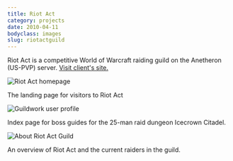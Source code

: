 ```yaml
---
title: Riot Act
category: projects
date: 2010-04-11
bodyclass: images
slug: riotactguild
---
```


Riot Act is a competitive World of Warcraft raiding guild on the Anetheron (US-PVP) server. [Visit client's site.](http://riotactguild.com/)

<div class="figure">
  <img src="../assets/images/projects/riotactguild-01.jpg" alt="Riot Act homepage" />
  <div class="figcaption">
    <p>The landing page for visitors to Riot Act</p>
  </div>
</div>

<div class="figure">
  <img src="../assets/images/projects/riotactguild-02.jpg" alt="Guildwork user profile" />
  <div class="figcaption">
    <p>Index page for boss guides for the 25-man raid dungeon Icecrown Citadel.</p>
  </div>
</div>

<div class="figure">
  <img src="../assets/images/projects/riotactguild-03.jpg" alt="About Riot Act Guild" />
  <div class="figcaption">
    <p>An overview of Riot Act and the current raiders in the guild.</p>
  </div>
</div>
